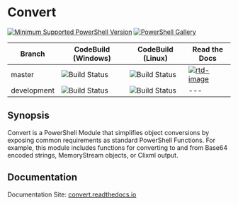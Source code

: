# Convert

[![Minimum Supported PowerShell Version][powershell-minimum]][powershell-github]
[![PowerShell Gallery][psgallery-img]][psgallery-site]

[powershell-minimum]: https://img.shields.io/badge/PowerShell-5.1+-blue.svg
[powershell-github]:  https://github.com/PowerShell/PowerShell
[psgallery-img]:      https://img.shields.io/powershellgallery/dt/Convert.svg
[psgallery-site]:     https://www.powershellgallery.com/packages/Convert

Branch      | CodeBuild (Windows)           | CodeBuild (Linux)           | Read the Docs              |
---         | ---                           | ---                         | ---                        |
master      | ![Build Status][cb-m-windows] | ![Build Status][cb-m-linux] | [![rtd-image][]][rtd-site] |
development | ![Build Status][cb-d-windows] | ![Build Status][cb-d-linux] | ---                        |

[cb-m-windows]:        https://codebuild.us-west-2.amazonaws.com/badges?uuid=eyJlbmNyeXB0ZWREYXRhIjoidFJnVXpTYzFvTEJwdWlmbmIyRmduRktWSVVCeldLQzJqYURuOUpYV0tkK2w1eS9KQXJ4K2Y5TWd4VFF1R1RJOWE2S0JXLzZ3MmhLMEV6R083NTAwUTk0PSIsIml2UGFyYW1ldGVyU3BlYyI6IjE1eVJ6bkcrOFhtUk04aFIiLCJtYXRlcmlhbFNldFNlcmlhbCI6MX0%3D&branch=master
[cb-m-linux]:          https://codebuild.us-west-2.amazonaws.com/badges?uuid=eyJlbmNyeXB0ZWREYXRhIjoiRTN4QUhPbkdFWTZnSEcvNXRhQ21CU0grbVZJcFNKMktUZnhieUNPZkM5ay9ZYVhlU09MbVZWRXdySlM3M21nczFqemd6Tmt2OXg0SW9oRTZHTUpsaS9FPSIsIml2UGFyYW1ldGVyU3BlYyI6IjFPWWRaSWpENlZjQVZRbEsiLCJtYXRlcmlhbFNldFNlcmlhbCI6MX0%3D&branch=master
[cb-d-windows]:   https://codebuild.us-west-2.amazonaws.com/badges?uuid=eyJlbmNyeXB0ZWREYXRhIjoidFJnVXpTYzFvTEJwdWlmbmIyRmduRktWSVVCeldLQzJqYURuOUpYV0tkK2w1eS9KQXJ4K2Y5TWd4VFF1R1RJOWE2S0JXLzZ3MmhLMEV6R083NTAwUTk0PSIsIml2UGFyYW1ldGVyU3BlYyI6IjE1eVJ6bkcrOFhtUk04aFIiLCJtYXRlcmlhbFNldFNlcmlhbCI6MX0%3D&branch=development
[cb-d-linux]:     https://codebuild.us-west-2.amazonaws.com/badges?uuid=eyJlbmNyeXB0ZWREYXRhIjoiRTN4QUhPbkdFWTZnSEcvNXRhQ21CU0grbVZJcFNKMktUZnhieUNPZkM5ay9ZYVhlU09MbVZWRXdySlM3M21nczFqemd6Tmt2OXg0SW9oRTZHTUpsaS9FPSIsIml2UGFyYW1ldGVyU3BlYyI6IjFPWWRaSWpENlZjQVZRbEsiLCJtYXRlcmlhbFNldFNlcmlhbCI6MX0%3D&branch=development

[rtd-image]:             https://readthedocs.org/projects/convert/badge/?version=latest
[rtd-site]:              https://readthedocs.org/projects/convert/

## Synopsis

Convert is a PowerShell Module that simplifies object conversions by exposing common requirements as standard PowerShell Functions. For example, this module includes functions for converting to and from Base64 encoded strings, MemoryStream objects, or Clixml output.


## Documentation

Documentation Site: [convert.readthedocs.io](https://convert.readthedocs.io/)
